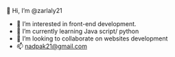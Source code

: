  👋 Hi, I’m @zarlaly21
- 👀 I’m interested in front-end development.
- 🌱 I’m currently learning Java script/ python 
- 💞️ I’m looking to collaborate on websites development 
- 📫 nadpak21@gmail.com

<!---
zarlaly21/zarlaly21 is a ✨ special ✨ repository because its `README.md` (this file) appears on your GitHub profile.
You can click the Preview link to take a look at your changes.
--->
